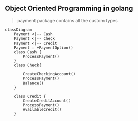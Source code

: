 ## Object Oriented Programming in golang

> payment package contains all the custom types


```mermaid
classDiagram
    Payment <|-- Cash
    Payment <|-- Check
    Payment <|-- Credit
    Payment : +PaymentOption()
    class Cash {
        ProcessPayment()
    }
    class Check{
        
        CreateCheckingAccount()
        ProcessPayment()
        Balance()
    }

    class Credit {
        CreateCreditAccount()
        ProcessPayment()
        AvailableCredit()
    }

```